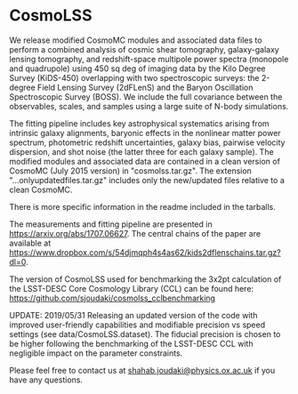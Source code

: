 # CosmoLSS

We release modified CosmoMC modules and associated data files to perform a combined analysis of cosmic shear tomography, galaxy-galaxy lensing tomography, and redshift-space multipole power spectra (monopole and quadrupole) using 450 sq deg of imaging data by the Kilo Degree Survey (KiDS-450) overlapping with two spectroscopic surveys: the 2-degree Field Lensing Survey (2dFLenS) and the Baryon Oscillation Spectroscopic Survey (BOSS). We include the full covariance between the observables, scales, and samples using a large suite of N-body simulations.

The fitting pipeline includes key astrophysical systematics arising from intrinsic galaxy alignments, baryonic effects in the nonlinear matter power spectrum, photometric redshift uncertainties, galaxy bias, pairwise velocity dispersion, and shot noise (the latter three for each galaxy sample). The modified modules and associated data are contained in a clean version of CosmoMC (July 2015 version) in "cosmolss.tar.gz". The extension "...onlyupdatedfiles.tar.gz" includes only the new/updated files relative to a clean CosmoMC.

There is more specific information in the readme included in the tarballs. 

The measurements and fitting pipeline are presented in https://arxiv.org/abs/1707.06627. The central chains of the paper are available at https://www.dropbox.com/s/54djmqph4s4as62/kids2dflenschains.tar.gz?dl=0.

The version of CosmoLSS used for benchmarking the 3x2pt calculation of the LSST-DESC Core Cosmology Library (CCL) can be found here: https://github.com/sjoudaki/cosmolss_cclbenchmarking

UPDATE: 2019/05/31 Releasing an updated version of the code with improved user-friendly capabilities and modifiable precision vs speed settings (see data/CosmoLSS.dataset). The fiducial precision is chosen to be higher following the benchmarking of the LSST-DESC CCL with negligible impact on the parameter constraints.

Please feel free to contact us at shahab.joudaki@physics.ox.ac.uk if you have any questions.

